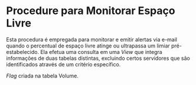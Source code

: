 # Procedure para Monitorar Espaço Livre
Esta procedura é empregada para monitorar e emitir alertas via e-mail quando o percentual de espaço livre atinge ou ultrapassa um limiar pré-estabelecido. Ela efetua uma consulta em uma *View* que integra informações de duas tabelas distintas, excluindo certos servidores que são identificados através de um critério específico.

_Flag_ criada na tabela Volume.
